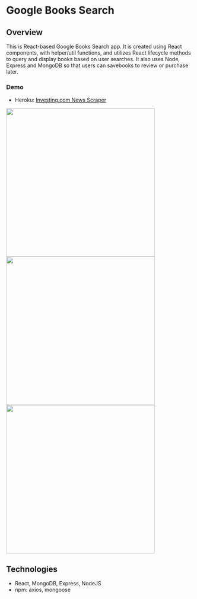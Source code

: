 # Google Books Search

## Overview
This is React-based Google Books Search app. It is created using React components, with helper/util functions, and utilizes React lifecycle methods to query and display books based on user searches. It also uses Node, Express and MongoDB so that users can savebooks to review or purchase later.

### Demo
* Heroku: [Investing.com News Scraper](https://googlebooksforever.herokuapp.com)

<img src="https://i.ibb.co/GV2G3xy/Google-Books-Home.png" width="400"/> <img src="https://i.ibb.co/SnzZxVC/Google-Books-Search-Results.png" width="400"/>
<img src="https://i.ibb.co/WfGQ8L8/Google-Books-Saved.png" width="400"/>

## Technologies
* React, MongoDB, Express, NodeJS 
* npm: axios, mongoose